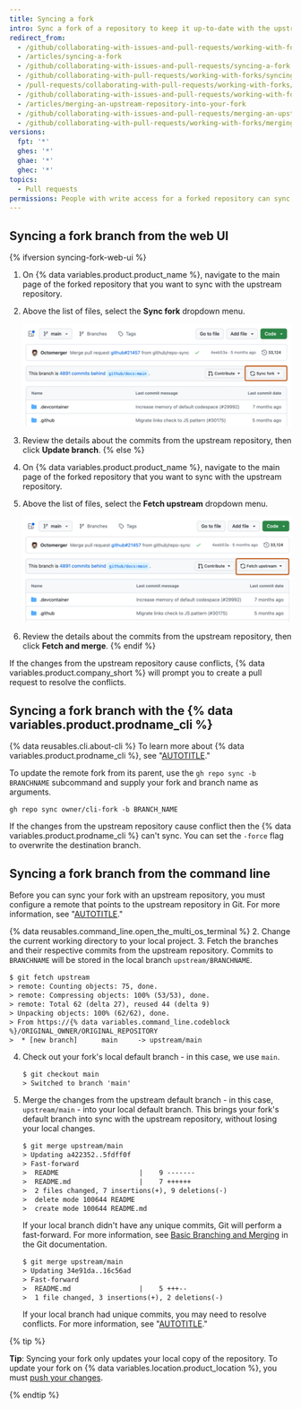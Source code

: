 ```yaml
---
title: Syncing a fork
intro: Sync a fork of a repository to keep it up-to-date with the upstream repository.
redirect_from:
  - /github/collaborating-with-issues-and-pull-requests/working-with-forks/syncing-a-fork
  - /articles/syncing-a-fork
  - /github/collaborating-with-issues-and-pull-requests/syncing-a-fork
  - /github/collaborating-with-pull-requests/working-with-forks/syncing-a-fork
  - /pull-requests/collaborating-with-pull-requests/working-with-forks/merging-an-upstream-repository-into-your-fork
  - /github/collaborating-with-issues-and-pull-requests/working-with-forks/merging-an-upstream-repository-into-your-fork
  - /articles/merging-an-upstream-repository-into-your-fork
  - /github/collaborating-with-issues-and-pull-requests/merging-an-upstream-repository-into-your-fork
  - /github/collaborating-with-pull-requests/working-with-forks/merging-an-upstream-repository-into-your-fork
versions:
  fpt: '*'
  ghes: '*'
  ghae: '*'
  ghec: '*'
topics:
  - Pull requests
permissions: People with write access for a forked repository can sync the fork to the upstream repository.
---
```


## Syncing a fork branch from the web UI

{% ifversion syncing-fork-web-ui %}
1. On {% data variables.product.product_name %}, navigate to the main page of the forked repository that you want to sync with the upstream repository.
1. Above the list of files, select the **Sync fork** dropdown menu.

    ![Screenshot of the main page of a fork. A dropdown menu, labeled with a sync icon and "Sync fork," is outlined in dark orange.](/assets/images/help/repository/sync-fork-dropdown.png)
1. Review the details about the commits from the upstream repository, then click **Update branch**.
{% else %}
1. On {% data variables.product.product_name %}, navigate to the main page of the forked repository that you want to sync with the upstream repository.
1. Above the list of files, select the **Fetch upstream** dropdown menu.

    ![Screenshot of the main page of a fork. A dropdown menu, labeled with a sync icon and "Fetch upstream," is outlined in dark orange.](/assets/images/help/repository/fetch-upstream-drop-down.png)
1. Review the details about the commits from the upstream repository, then click **Fetch and merge**.
{% endif %}

If the changes from the upstream repository cause conflicts, {% data variables.product.company_short %} will prompt you to create a pull request to resolve the conflicts.

## Syncing a fork branch with the {% data variables.product.prodname_cli %}

{% data reusables.cli.about-cli %} To learn more about {% data variables.product.prodname_cli %}, see "[AUTOTITLE](/github-cli/github-cli/about-github-cli)."

To update the remote fork from its parent, use the `gh repo sync -b BRANCHNAME` subcommand and supply your fork and branch name as arguments.

```shell
gh repo sync owner/cli-fork -b BRANCH_NAME
```

If the changes from the upstream repository cause conflict then the {% data variables.product.prodname_cli %} can't sync. You can set the `-force` flag to overwrite the destination branch.

## Syncing a fork branch from the command line

Before you can sync your fork with an upstream repository, you must configure a remote that points to the upstream repository in Git. For more information, see "[AUTOTITLE](/pull-requests/collaborating-with-pull-requests/working-with-forks/configuring-a-remote-repository-for-a-fork)."

{% data reusables.command_line.open_the_multi_os_terminal %}
2. Change the current working directory to your local project.
3. Fetch the branches and their respective commits from the upstream repository. Commits to `BRANCHNAME` will be stored in the local branch `upstream/BRANCHNAME`.

   ```shell
   $ git fetch upstream
   > remote: Counting objects: 75, done.
   > remote: Compressing objects: 100% (53/53), done.
   > remote: Total 62 (delta 27), reused 44 (delta 9)
   > Unpacking objects: 100% (62/62), done.
   > From https://{% data variables.command_line.codeblock %}/ORIGINAL_OWNER/ORIGINAL_REPOSITORY
   >  * [new branch]      main     -> upstream/main
   ```

4. Check out your fork's local default branch - in this case, we use `main`.

   ```shell
   $ git checkout main
   > Switched to branch 'main'
   ```

5. Merge the changes from the upstream default branch - in this case, `upstream/main` - into your local default branch. This brings your fork's default branch into sync with the upstream repository, without losing your local changes.

   ```shell
   $ git merge upstream/main
   > Updating a422352..5fdff0f
   > Fast-forward
   >  README                    |    9 -------
   >  README.md                 |    7 ++++++
   >  2 files changed, 7 insertions(+), 9 deletions(-)
   >  delete mode 100644 README
   >  create mode 100644 README.md
   ```

   If your local branch didn't have any unique commits, Git will perform a fast-forward. For more information, see [Basic Branching and Merging](https://git-scm.com/book/en/v2/Git-Branching-Basic-Branching-and-Merging) in the Git documentation.

   ```shell
   $ git merge upstream/main
   > Updating 34e91da..16c56ad
   > Fast-forward
   >  README.md                 |    5 +++--
   >  1 file changed, 3 insertions(+), 2 deletions(-)
   ```

   If your local branch had unique commits, you may need to resolve conflicts. For more information, see "[AUTOTITLE](/pull-requests/collaborating-with-pull-requests/addressing-merge-conflicts)."

{% tip %}

**Tip**: Syncing your fork only updates your local copy of the repository. To update your fork on {% data variables.location.product_location %}, you must [push your changes](/get-started/using-git/pushing-commits-to-a-remote-repository).

{% endtip %}

